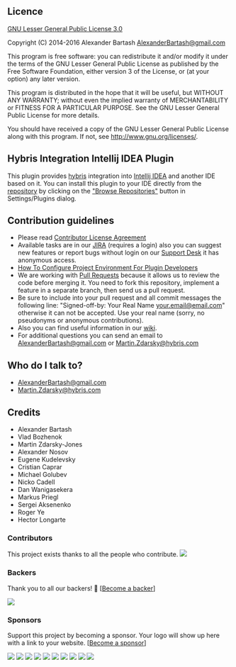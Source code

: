 ## Licence ##

[GNU Lesser General Public License 3.0](http://www.gnu.org/licenses/)

Copyright (C) 2014-2016 Alexander Bartash <AlexanderBartash@gmail.com>

This program is free software: you can redistribute it and/or modify
it under the terms of the GNU Lesser General Public License as
published by the Free Software Foundation, either version 3 of the
License, or (at your option) any later version.

This program is distributed in the hope that it will be useful,
but WITHOUT ANY WARRANTY; without even the implied warranty of
MERCHANTABILITY or FITNESS FOR A PARTICULAR PURPOSE.
See the GNU Lesser General Public License for more details.

You should have received a copy of the GNU Lesser General Public License
along with this program. If not, see <http://www.gnu.org/licenses/>.

## Hybris Integration Intellij IDEA Plugin ##

This plugin provides [hybris](https://hybris.com/ru/) integration into [Intellij IDEA](https://www.jetbrains.com/idea/) and another IDE based on it.
You can install this plugin to your IDE directly from the [repository](https://plugins.jetbrains.com/plugin/7525) by clicking on the ["Browse Repositories"](https://www.jetbrains.com/idea/help/installing-updating-and-uninstalling-repository-plugins.html) button in Settings/Plugins dialog.

## Contribution guidelines ##

* Please read [Contributor License Agreement](http://developercertificate.org/)
* Available tasks are in our [JIRA](https://hybris-integration.atlassian.net/projects/IIP) (requires a login) also you can suggest new features or report bugs without login on our [Support Desk](https://hybris-integration.atlassian.net/projects/IIPS) it has anonymous access.
* [How To Configure Project Environment For Plugin Developers](https://hybris-integration.atlassian.net/wiki/display/IIPPS/How+to+Configure+Project+Environment+For+Plugin+Developers)
* We are working with [Pull Requests](https://www.atlassian.com/git/tutorials/making-a-pull-request/) because it allows us to review the code before merging it. You need to fork this repository, implement a feature in a separate branch, then send us a pull request.
* Be sure to include into your pull request and all commit messages the following line: "Signed-off-by: Your Real Name <your.email@email.com>" otherwise it can not be accepted. Use your real name (sorry, no pseudonyms or anonymous contributions).
* Also you can find useful information in our [wiki](https://hybris-integration.atlassian.net/wiki/display/IIPPS/Intellij+IDEA+Plugin+Public+Space).
* For additional questions you can send an email to AlexanderBartash@gmail.com or Martin.Zdarsky@hybris.com

## Who do I talk to? ##

* AlexanderBartash@gmail.com
* Martin.Zdarsky@hybris.com

## Credits ##
* Alexander Bartash
* Vlad Bozhenok
* Martin Zdarsky-Jones
* Alexander Nosov
* Eugene Kudelevsky
* Cristian Caprar
* Michael Golubev
* Nicko Cadell
* Dan Wanigasekera
* Markus Priegl
* Sergei Aksenenko
* Roger Ye
* Hector Longarte

### Contributors

This project exists thanks to all the people who contribute.
<a href="graphs/contributors"><img src="https://opencollective.com/hybris-integration-intellij-idea-plugin/contributors.svg?width=890&button=false" /></a>


### Backers

Thank you to all our backers! 🙏 [[Become a backer](https://opencollective.com/hybris-integration-intellij-idea-plugin#backer)]

<a href="https://opencollective.com/hybris-integration-intellij-idea-plugin#backers" target="_blank"><img src="https://opencollective.com/hybris-integration-intellij-idea-plugin/backers.svg?width=890"></a>


### Sponsors

Support this project by becoming a sponsor. Your logo will show up here with a link to your website. [[Become a sponsor](https://opencollective.com/hybris-integration-intellij-idea-plugin#sponsor)]

<a href="https://opencollective.com/hybris-integration-intellij-idea-plugin/sponsor/0/website" target="_blank"><img src="https://opencollective.com/hybris-integration-intellij-idea-plugin/sponsor/0/avatar.svg"></a>
<a href="https://opencollective.com/hybris-integration-intellij-idea-plugin/sponsor/1/website" target="_blank"><img src="https://opencollective.com/hybris-integration-intellij-idea-plugin/sponsor/1/avatar.svg"></a>
<a href="https://opencollective.com/hybris-integration-intellij-idea-plugin/sponsor/2/website" target="_blank"><img src="https://opencollective.com/hybris-integration-intellij-idea-plugin/sponsor/2/avatar.svg"></a>
<a href="https://opencollective.com/hybris-integration-intellij-idea-plugin/sponsor/3/website" target="_blank"><img src="https://opencollective.com/hybris-integration-intellij-idea-plugin/sponsor/3/avatar.svg"></a>
<a href="https://opencollective.com/hybris-integration-intellij-idea-plugin/sponsor/4/website" target="_blank"><img src="https://opencollective.com/hybris-integration-intellij-idea-plugin/sponsor/4/avatar.svg"></a>
<a href="https://opencollective.com/hybris-integration-intellij-idea-plugin/sponsor/5/website" target="_blank"><img src="https://opencollective.com/hybris-integration-intellij-idea-plugin/sponsor/5/avatar.svg"></a>
<a href="https://opencollective.com/hybris-integration-intellij-idea-plugin/sponsor/6/website" target="_blank"><img src="https://opencollective.com/hybris-integration-intellij-idea-plugin/sponsor/6/avatar.svg"></a>
<a href="https://opencollective.com/hybris-integration-intellij-idea-plugin/sponsor/7/website" target="_blank"><img src="https://opencollective.com/hybris-integration-intellij-idea-plugin/sponsor/7/avatar.svg"></a>
<a href="https://opencollective.com/hybris-integration-intellij-idea-plugin/sponsor/8/website" target="_blank"><img src="https://opencollective.com/hybris-integration-intellij-idea-plugin/sponsor/8/avatar.svg"></a>
<a href="https://opencollective.com/hybris-integration-intellij-idea-plugin/sponsor/9/website" target="_blank"><img src="https://opencollective.com/hybris-integration-intellij-idea-plugin/sponsor/9/avatar.svg"></a>


